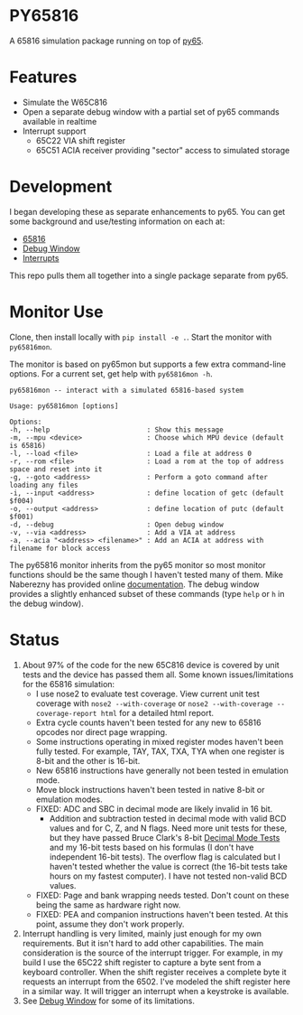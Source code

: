 # PY65816

A 65816 simulation package running on top of [py65](https://github.com/mnaberez/py65).

# Features

* Simulate the W65C816
* Open a separate debug window with a partial set of py65 commands available in realtime
* Interrupt support
    * 65C22 VIA shift register
    * 65C51 ACIA receiver providing "sector" access to simulated storage

# Development

I began developing these as separate enhancements to py65.  You can get some background and use/testing information on each at:
* [65816](https://github.com/tmr4/py65_65816)
* [Debug Window](https://github.com/tmr4/py65_debug_window)
* [Interrupts](https://github.com/tmr4/py65_int)

This repo pulls them all together into a single package separate from py65.

# Monitor Use

Clone, then install locally with `pip install -e .`.  Start the monitor with `py65816mon`.

The monitor is based on py65mon but supports a few extra command-line options.  For a current set, get help with `py65816mon -h`.

````
py65816mon -- interact with a simulated 65816-based system

Usage: py65816mon [options]

Options:
-h, --help                        : Show this message
-m, --mpu <device>                : Choose which MPU device (default is 65816)
-l, --load <file>                 : Load a file at address 0
-r, --rom <file>                  : Load a rom at the top of address space and reset into it
-g, --goto <address>              : Perform a goto command after loading any files
-i, --input <address>             : define location of getc (default $f004)
-o, --output <address>            : define location of putc (default $f001)
-d, --debug                       : Open debug window
-v, --via <address>               : Add a VIA at address
-a, --acia "<address> <filename>" : Add an ACIA at address with filename for block access
````

The py65816 monitor inherits from the py65 monitor so most monitor functions should be the same though I haven't tested many of them.  Mike Naberezny has provided online [documentation](https://py65.readthedocs.io/en/latest/).  The debug window provides a slightly enhanced subset of these commands (type `help` or `h` in the debug window).

# Status
1. About 97% of the code for the new 65C816 device is covered by unit tests and the device has passed them all.  Some known issues/limitations for the 65816 simulation:
    * I use nose2 to evaluate test coverage.  View current unit test coverage with `nose2 --with-coverage` or `nose2 --with-coverage --coverage-report html` for a detailed html report.
    * Extra cycle counts haven't been tested for any new to 65816 opcodes nor direct page wrapping.
    * Some instructions operating in mixed register modes haven't been fully tested.  For example, TAY, TAX, TXA, TYA when one register is 8-bit and the other is 16-bit.
    * New 65816 instructions have generally not been tested in emulation mode.
    * Move block instructions haven't been tested in native 8-bit or emulation modes.
    * FIXED: ADC and SBC in decimal mode are likely invalid in 16 bit.
        * Addition and subtraction tested in decimal mode with valid BCD values and for C, Z, and N flags.  Need more unit tests for these, but they have passed Bruce Clark's 8-bit [Decimal Mode Tests](http://6502.org/tutorials/decimal_mode.html#B) and my 16-bit tests based on his formulas (I don't have independent 16-bit tests).  The overflow flag is calculated but I haven't tested whether the value is correct (the 16-bit tests take hours on my fastest computer).  I have not tested non-valid BCD values.
    * FIXED: Page and bank wrapping needs tested.  Don't count on these being the same as hardware right now.
    * FIXED: PEA and companion instructions haven't been tested.  At this point, assume they don't work properly.
2. Interrupt handling is very limited, mainly just enough for my own requirements.  But it isn't hard to add other capabilities.  The main consideration is the source of the interrupt trigger.  For example, in my build I use the 65C22 shift register to capture a byte sent from a keyboard controller.  When the shift register receives a complete byte it requests an interrupt from the 6502.  I've modeled the shift register here in a similar way.  It will trigger an interrupt when a keystroke is available.
3. See [Debug Window](https://github.com/tmr4/py65_debug_window) for some of its limitations.

